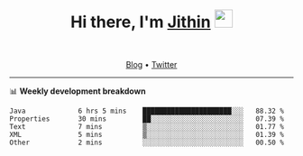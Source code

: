 <h1 align="center">Hi there, I'm <a href="https://jithset.github.io/" target="_blank">Jithin</a> <img
src="https://github.com/blackcater/blackcater/raw/main/images/Hi.gif" height="32" /></h1>

<br />

<p align="center">
  <a href="https://jithset.github.io">Blog</a> •
  <a href="https://twitter.com/jithset">Twitter</a>
</p>

---

📊 **Weekly development breakdown**

<!--START_SECTION:waka-->

```text
Java             6 hrs 5 mins    ██████████████████████░░░   88.32 %
Properties       30 mins         ██░░░░░░░░░░░░░░░░░░░░░░░   07.39 %
Text             7 mins          ▒░░░░░░░░░░░░░░░░░░░░░░░░   01.77 %
XML              5 mins          ▒░░░░░░░░░░░░░░░░░░░░░░░░   01.39 %
Other            2 mins          ░░░░░░░░░░░░░░░░░░░░░░░░░   00.50 %
```

<!--END_SECTION:waka-->

